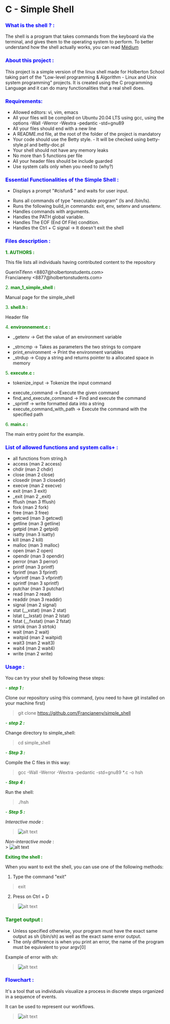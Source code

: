# C - Simple Shell

### <font color=blue>What is the shell ? :</font>

The shell is a program that takes commands from the keyboard via the terminal, and gives them to the operating system to perform. To better understand how the shell actually works, you can read  [Médium](https://medium.com/@winfrednginakilonzo/guide-to-code-a-simple-shell-in-c-bd4a3a4c41cd)

### <font color=blue>About this project :</font>

This project is a simple version of the linux shell made for Holberton School taking part of the "Low-level programming & Algorithm - Linux and Unix system programming" projects.
It is created using the C programming Language and it can do many functionalities that a real shell does.

### <font color=blue>Requirements:</font>

- Allowed editors: vi, vim, emacs
- All your files will be compiled on Ubuntu 20.04 LTS using gcc, using the options -Wall -Werror -Wextra -pedantic -std=gnu89
- All your files should end with a new line
- A README.md file, at the root of the folder of the project is mandatory
- Your code should use the Betty style. - It will be checked using betty-style.pl and betty-doc.pl
- Your shell should not have any memory leaks
- No more than 5 functions per file
- All your header files should be include guarded
- Use system calls only when you need to (why?)

### <font color=blue>Essential Functionalities of the Simple Shell :</font>
- <p>  Displays a prompt "#cisfun$ " and waits for user input.
- Runs all commands of type "executable program" (ls and /bin/ls).<br>
- Runs the following build_in commands: exit, env, setenv and unsetenv.<br>
- Handles commands with arguments.<br>
- Handles the PATH global variable.<br>
- Handles The EOF (End Of File) condition.<br>
- Handles the Ctrl + C signal -> It doesn't exit the shell

### <font color=blue>Files description :</font>

 <font color=green>**1. AUTHORS :</font>** <p> This file lists all individuals having contributed content to the repository
<p>GuerinTifenn <8807@holbertonstudents.com><br>
Francianeny <8877@holbertonstudents.com></p>

 <font color=green>2. **man_1_simple_shell : </font>**  <p>Manual page for the simple_shell

<font color=green>3. **shell.h :</font>** <p>Header file

<font color=green>4. **environnement.c :</font>**
- <p>_getenv -> Get the value of an environment variable<br>
- _strncmp -> Takes as parameters the two strings to compare<br>
 - print_environment -> Print the environment variables<br>
- _strdup -> Copy a string and returns pointer to a allocated space in memory

<font color=green>5. **execute.c :</font>**
- <p>tokenize_input -> Tokenize the input command<br>
- execute_command -> Execute the given command<br>
- find_and_execute_command -> Find and execute the command<br>
- _sprintf -> write formatted data into a string<br>
- execute_command_with_path -> Execute the command with the specified path

<font color=green>6. **main.c :</font>**
<p>The main entry point for the example.


### <font color=blue>List of allowed functions and system calls+ :</font>

- all functions from string.h
- access (man 2 access)
- chdir (man 2 chdir)
- close (man 2 close)
- closedir (man 3 closedir)
- execve (man 2 execve)
- exit (man 3 exit)
- _exit (man 2 _exit)
- fflush (man 3 fflush)
- fork (man 2 fork)
- free (man 3 free)
- getcwd (man 3 getcwd)
- getline (man 3 getline)
- getpid (man 2 getpid)
- isatty (man 3 isatty)
- kill (man 2 kill)
- malloc (man 3 malloc)
- open (man 2 open)
- opendir (man 3 opendir)
- perror (man 3 perror)
- printf (man 3 printf)
- fprintf (man 3 fprintf)
- vfprintf (man 3 vfprintf)
- sprintf (man 3 sprintf)
- putchar (man 3 putchar)
- read (man 2 read)
- readdir (man 3 readdir)
- signal (man 2 signal)
- stat (__xstat) (man 2 stat)
- lstat (__lxstat) (man 2 lstat)
- fstat (__fxstat) (man 2 fstat)
- strtok (man 3 strtok)
- wait (man 2 wait)
- waitpid (man 2 waitpid)
- wait3 (man 2 wait3)
- wait4 (man 2 wait4)
- write (man 2 write)

### <font color=blue>Usage :</font>

You can try your shell by following these steps:

<font color=green>-  ***step 1 :</font>*** <p> Clone our repository using this command, (you need to have git installed on your machine first)

> git clone https://github.com/Francianeny/simple_shell


<font color=green>-  ***step 2 :</font>*** <p> Change directory to simple_shell:

> cd simple_shell

<font color=green>- ***Step 3 :</font>*** <p>Compile the C files in this way:

> gcc -Wall -Werror -Wextra -pedantic -std=gnu89 *.c -o hsh

<font color=green>- ***Step 4 :</font>***  <p>Run the shell:

> ./hsh

<font color=green>- ***Step 5 :</font>*** <p>*Interactive mode* :
> ![alt text](<Pictures for Simple Shell/int_mode.png>)


*Non-interactive mode* :<br>> ![alt text](<Pictures for Simple Shell/non interactive mode-1.png>)







<font color=green>**Exiting the shell :</font>** <p>When you want to exit the shell, you can use one of the following methods:

1. Type the command "exit"

> exit

2. Press on Ctrl + D

> ![alt text](<Pictures for Simple Shell/Capture d'écran 2024-04-23 150337.png>)

### <font color=green>Target output :</font>
* Unless specified otherwise, your program must have the exact same output as sh (/bin/sh) as well as the exact same error output.
* The only difference is when you print an error, the name of the program must be equivalent to your argv[0]

Example of error with sh:

> ![alt text](<Pictures for Simple Shell/message d'erreur.png>)

### <font color=blue>Flowchart :</font>
<p>It's a tool that us individuals visualize a process in discrete steps organized in a sequence of events.

It can be used to represent our workflows.

> ![alt text](<Pictures for Simple Shell/Flowchart Simple Shell.png>)



































